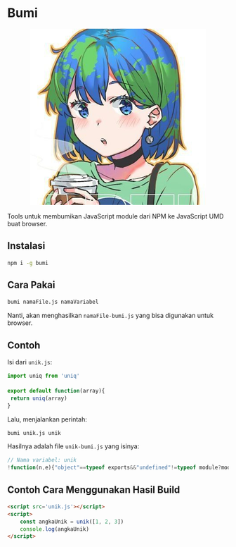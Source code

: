 # Bumi

<p align='center'>
	<img src='src/bumi.jpg'/>
</p>

Tools untuk membumikan JavaScript module dari NPM ke JavaScript UMD buat browser.

## Instalasi

```bash
npm i -g bumi
```

## Cara Pakai

```bash
bumi namaFile.js namaVariabel
```

Nanti, akan menghasilkan `namaFile-bumi.js` yang bisa digunakan untuk browser.

## Contoh

Isi dari `unik.js`:

```javascript
import uniq from 'uniq'

export default function(array){
 return uniq(array)
}
```

Lalu, menjalankan perintah:

```bash
bumi unik.js unik
```

Hasilnya adalah file `unik-bumi.js` yang isinya:

```javascript
// Nama variabel: unik
!function(n,e){"object"==typeof exports&&"undefined"!=typeof module?module.exports=e():"function"==typeof define&&define.amd?define(e):(n="undefined"!=typeof globalThis?globalThis:n||self).unik=e()}(this,function(){"use strict";var e=function(n,e,t){return 0===n.length?n:e?(t||n.sort(e),function(n,e){for(var t,o=1,r=n.length,f=n[0],u=(n[0],1);u<r;++u)t=f,e(f=n[u],t)&&(u!==o?n[o++]=f:o++);return n.length=o,n}(n,e)):(t||n.sort(),function(n){for(var e=1,t=n.length,o=n[0],r=n[0],f=1;f<t;++f,r=o)r=o,(o=n[f])!==r&&(f!==e?n[e++]=o:e++);return n.length=e,n}(n))};return function(n){return e(n)}});
```

## Contoh Cara Menggunakan Hasil Build

```html
<script src='unik.js'></script>
<script>
	const angkaUnik = unik([1, 2, 3])
	console.log(angkaUnik)
</script>
```